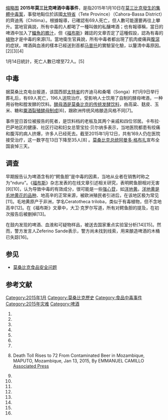 [缩略图](https://zh.wikipedia.org/wiki/File:COLLECTIE_TROPENMUSEUM_Man_drinkt_bier_\(pombe\)_op_het_bordes_van_Dr._Thoden_van_Velzen_terwijl_kinderen_toekijken_TMnr_20014576_\(cropped\).jpg "fig:缩略图") **2015年莫三比克啤酒中毒事件**，是指2015年1月10日在[莫三比克發生的集體中毒案](https://zh.wikipedia.org/wiki/莫三比克 "wikilink")，事發地點位於該國[太特省](../Page/太特省.md "wikilink")（Tete Province）（Cahora-Bassa District）的齊迪馬（Chitima）。根據報導，已確認有69人死亡，但人數可能還要再往上攀升。當地官員說，所有中毒的人都喝了一種叫做的私釀啤酒；也有報導稱，當日的啤酒中加入了[鱷魚的膽汁](https://zh.wikipedia.org/wiki/鱷魚 "wikilink")，但《[福布斯](../Page/福布斯.md "wikilink")》雜誌的文章否定了這種假設，認為有毒的[植物](../Page/植物.md "wikilink")才是中毒的來源\[1\]。當地衛生官員說，所有中毒者都出現了肌肉痠痛與[腹瀉](../Page/腹瀉.md "wikilink")的症狀。啤酒與血液的樣本已經送到首都[马普托](../Page/马普托.md "wikilink")的實驗室化驗，以釐清中毒原因。\[2\]\[3\]\[4\]

1月14日統計，死亡人數已增至72人。\[5\]

## 中毒

据莫桑比克电台报道，该国西部[太特省](../Page/太特省.md "wikilink")的齐迪马和桑噶（Songa）村1月9日举行葬礼后，有69人死亡，196人送院治疗。受影响人士饮用了自制的酵母啤酒，一种用谷物和膛发酵的饮料。[酵母酒是莫桑比克的传统发酵饮料](https://zh.wikipedia.org/wiki/酵母酒 "wikilink")，由高粱、麸皮、玉米、糖和[粟酒裂殖酵母制成](https://zh.wikipedia.org/wiki/粟酒裂殖酵母 "wikilink")\[6\]，跟欧洲传统风格酿造风格不同\[7\]。

事件翌日首位被报告的死者，是饮料档的老板及其两个亲戚和四位邻居。卡布拉·巴萨地区的健康、社区行动和妇女总管宝拉·贝尔纳多表示，当地医院都患有绞痛和腹泻的病人挤爆，许多人已经死去。截至2015年1月12日，共有169人仍在医院接受治疗，这一数字在13日下降至35人\[8\] 。[莫桑比克总统](../Page/莫桑比克总统.md "wikilink")[阿曼多·格布扎](../Page/阿曼多·格布扎.md "wikilink")宣布全国哀悼三天。

## 调查

早期报告认为啤酒含有的“鳄鱼胆”是中毒的因素，当地从业者在销售时称之为“nduru”。《[福布斯](../Page/福布斯.md "wikilink")》杂志发表的在线文章引述相关研究，表明鳄鱼胆相对无害\[9\]\[10\]，认为导致中毒的有效成分，很可能是一些[强心苷](https://zh.wikipedia.org/wiki/强心苷 "wikilink")，如[洋地黄](../Page/地高辛.md "wikilink")。[洋地黄是毛地黄花的品种](https://zh.wikipedia.org/wiki/洋地黄 "wikilink")、地高辛的正常来源，被欧洲殖民者引进后，在该地区极为常见\[11\]。毛地黄原产于非洲，学名Ceratotheca triloba，类似于有毒植物，但不含地高辛\[12\]。在《福布斯》文章中，大卫·克罗尔写道，所有对鳄鱼胆的提及，在初次报告后被删掉\[13\]。

在鼓内发现的啤酒、血液和可疑物样品，被送去国家重点实验室分析\[14\]\[15\]。然而，警方发言人Zeferino Sande表示，警方尚未找到线索，用来酿造啤酒的木桶已失踪\[16\]。

## 参见

  - [莫桑比克食品安全问题](https://zh.wikipedia.org/wiki/莫桑比克食品安全问题 "wikilink")

## 参考文献

[Category:2015年1月](https://zh.wikipedia.org/wiki/Category:2015年1月 "wikilink") [Category:莫桑比克歷史](https://zh.wikipedia.org/wiki/Category:莫桑比克歷史 "wikilink") [Category:食品中毒事件](https://zh.wikipedia.org/wiki/Category:食品中毒事件 "wikilink") [Category:2015年灾难](https://zh.wikipedia.org/wiki/Category:2015年灾难 "wikilink") [Category:啤酒](https://zh.wikipedia.org/wiki/Category:啤酒 "wikilink")

1.

2.

3.

4.

5.
6.
7.
8.  Death Toll Rises to 72 From Contaminated Beer in Mozambique, MAPUTO, Mozambique, Jan 13, 2015, By EMMANUEL CAMILLO [Associated Press](http://abcnews.go.com/International/wireStory/death-toll-rises-72-contaminated-beer-mozambique-28186224)

9.

10.

11.
12.

13.

14.
15.

16.